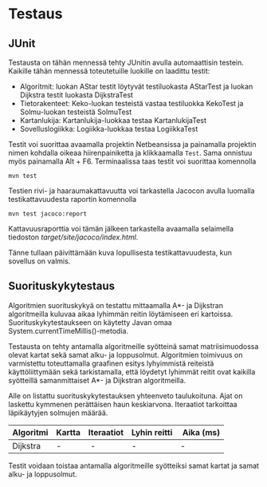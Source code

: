 # Testaus

## JUnit

Testausta on tähän mennessä tehty JUnitin avulla automaattisin testein. Kaikille tähän mennessä toteutetuille luokille on laadittu testit:
- Algoritmit: luokan AStar testit löytyvät testiluokasta AStarTest ja luokan Dijkstra testit luokasta DijkstraTest
- Tietorakenteet: Keko-luokan testeistä vastaa testiluokka KekoTest ja Solmu-luokan testeistä SolmuTest
- Kartanlukija: Kartanlukija-luokkaa testaa KartanlukijaTest
- Sovelluslogiikka: Logiikka-luokkaa testaa LogiikkaTest

Testit voi suorittaa avaamalla projektin Netbeansissa ja painamalla projektin nimen kohdalla oikeaa hiirenpainiketta ja klikkaamalla `Test`. Sama onnistuu myös painamalla Alt + F6. Terminaalissa taas testit voi suorittaa komennolla
```
mvn test
```
Testien rivi- ja haaraumakattavuutta voi tarkastella Jacocon avulla luomalla testikattavuudesta raportin komennolla
```
mvn test jacoco:report
```
Kattavuusraporttia voi tämän jälkeen tarkastella avaamalla selaimella tiedoston _target/site/jacoco/index.html_.

Tänne tullaan päivittämään kuva lopullisesta testikattavuudesta, kun sovellus on valmis.

## Suorituskykytestaus

Algoritmien suorituskykyä on testattu mittaamalla A*- ja Dijkstran algoritmeilla kuluvaa aikaa lyhimmän reitin löytämiseen eri kartoissa. Suorituskykytestaukseen on käytetty Javan omaa System.currentTimeMillis()-metodia. 

Testausta on tehty antamalla algoritmeille syötteinä samat matriisimuodossa olevat kartat sekä samat alku- ja loppusolmut. Algoritmien toimivuus on varmistettu toteuttamalla graafinen esitys lyhyimmistä reiteistä käyttöliittymään sekä tarkistamalla, että löydetyt lyhimmät reitit ovat kaikilla syötteillä samanmittaiset A*- ja Dijkstran algoritmeilla.

Alle on listattu suorituskykytestauksen yhteenveto taulukoituna. Ajat on laskettu kymmenen perättäisen haun keskiarvona. Iteraatiot tarkoittaa läpikäytyjen solmujen määrää.

| Algoritmi  | Kartta  | Iteraatiot  | Lyhin reitti | Aika (ms) |
|---------------|-------------|------|---------|-----------|
| Dijkstra | - | - | - | - |

Testit voidaan toistaa antamalla algoritmeille syötteiksi samat kartat ja samat alku- ja loppusolmut.
